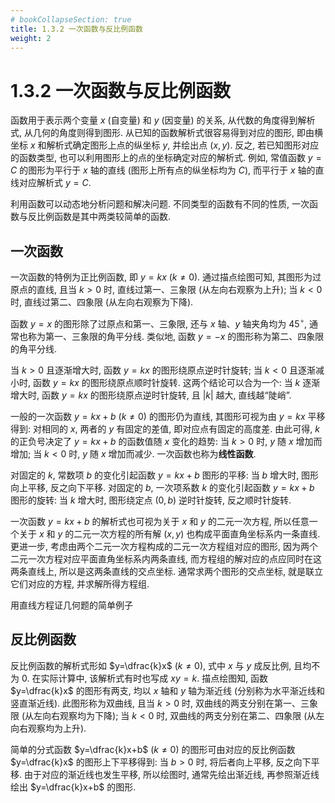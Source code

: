 ```yaml
---
# bookCollapseSection: true
title: 1.3.2 一次函数与反比例函数
weight: 2
---
```


# 1.3.2 一次函数与反比例函数

函数用于表示两个变量 $x$ (自变量) 和 $y$ (因变量) 的关系, 从代数的角度得到解析式, 从几何的角度则得到图形. 从已知的函数解析式很容易得到对应的图形, 即由横坐标 $x$ 和解析式确定图形上点的纵坐标 $y$, 并绘出点 $(x,y)$. 反之, 若已知图形对应的函数类型, 也可以利用图形上的点的坐标确定对应的解析式. 例如, 常值函数 $y= C$ 的图形为平行于 $x$ 轴的直线 (图形上所有点的纵坐标均为 $C$), 而平行于 $x$ 轴的直线对应解析式 $y= C$.

利用函数可以动态地分析问题和解决问题. 不同类型的函数有不同的性质, 一次函数与反比例函数是其中两类较简单的函数.

## 一次函数

一次函数的特例为正比例函数, 即 $y=kx$ ($k\neq 0$). 通过描点绘图可知, 其图形为过原点的直线, 且当 $k>0$ 时, 直线过第一、三象限 (从左向右观察为上升); 当 $k<0$ 时, 直线过第二、四象限 (从左向右观察为下降).

函数 $y=x$ 的图形除了过原点和第一、三象限, 还与 $x$ 轴、$y$ 轴夹角均为 $45^\circ$, 通常也称为第一、三象限的角平分线. 类似地, 函数 $y=-x$ 的图形称为第二、四象限的角平分线.

当 $k>0$ 且逐渐增大时, 函数 $y=kx$ 的图形绕原点逆时针旋转; 当 $k<0$ 且逐渐减小时, 函数 $y=kx$ 的图形绕原点顺时针旋转. 这两个结论可以合为一个: 当 $k$ 逐渐增大时, 函数 $y=kx$ 的图形绕原点逆时针旋转, 且 $|k|$ 越大, 直线越“陡峭”.

一般的一次函数 $y= kx+b$ ($k\neq 0$) 的图形仍为直线, 其图形可视为由 $y=kx$ 平移得到: 对相同的 $x$, 两者的 $y$ 有固定的差值, 即对应点有固定的高度差. 由此可得, $k$ 的正负号决定了 $y= kx+b$ 的函数值随 $x$ 变化的趋势: 当 $k>0$ 时, $y$ 随 $x$ 增加而增加; 当 $k<0$ 时, $y$ 随 $x$ 增加而减少. 一次函数也称为**线性函数**.

对固定的 $k$, 常数项 $b$ 的变化引起函数 $y= kx+b$ 图形的平移: 当 $b$ 增大时, 图形向上平移, 反之向下平移. 对固定的 $b$, 一次项系数 $k$ 的变化引起函数 $y= kx+b$ 图形的旋转: 当 $k$ 增大时, 图形绕定点 $(0,b)$ 逆时针旋转, 反之顺时针旋转.

一次函数 $y= kx+b$ 的解析式也可视为关于 $x$ 和 $y$ 的二元一次方程, 所以任意一个关于 $x$ 和 $y$ 的二元一次方程的所有解 $(x,y)$ 也构成平面直角坐标系内一条直线. 更进一步, 考虑由两个二元一次方程构成的二元一次方程组对应的图形, 因为两个二元一次方程对应平面直角坐标系内两条直线, 而方程组的解对应的点应同时在这两条直线上, 所以是这两条直线的交点坐标. 通常求两个图形的交点坐标, 就是联立它们对应的方程, 并求解所得方程组.

用直线方程证几何题的简单例子

## 反比例函数

反比例函数的解析式形如 $y=\dfrac{k}x$ ($k\neq 0$), 式中 $x$ 与 $y$ 成反比例, 且均不为 $0$. 在实际计算中, 该解析式有时也写成 $xy=k$. 描点绘图知, 函数 $y=\dfrac{k}x$ 的图形有两支, 均以 $x$ 轴和 $y$ 轴为渐近线 (分别称为水平渐近线和竖直渐近线). 此图形称为双曲线, 且当 $k>0$ 时, 双曲线的两支分别在第一、三象限 (从左向右观察均为下降); 当 $k<0$ 时, 双曲线的两支分别在第二、四象限 (从左向右观察均为上升).

简单的分式函数 $y=\dfrac{k}x+b$ ($k\neq 0$) 的图形可由对应的反比例函数 $y=\dfrac{k}x$ 的图形上下平移得到: 当 $b>0$ 时, 将后者向上平移, 反之向下平移. 由于对应的渐近线也发生平移, 所以绘图时, 通常先绘出渐近线, 再参照渐近线绘出 $y=\dfrac{k}x+b$ 的图形.
